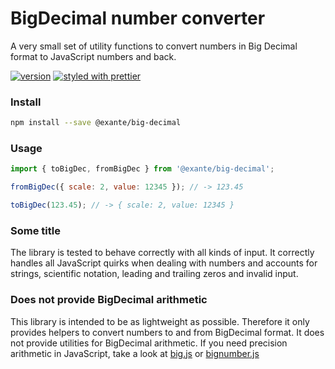 # BigDecimal number converter

A very small set of utility functions to convert numbers in Big Decimal format to JavaScript
numbers and back.

[![version][version-badge]][package]
[![styled with prettier](https://img.shields.io/badge/styled_with-prettier-ff69b4.svg)](https://github.com/prettier/prettier)


### Install

```bash
npm install --save @exante/big-decimal
```

### Usage

```javascript
import { toBigDec, fromBigDec } from '@exante/big-decimal';

fromBigDec({ scale: 2, value: 12345 }); // -> 123.45

toBigDec(123.45); // -> { scale: 2, value: 12345 }
```

### Some title
The library is tested to behave correctly with all kinds of input. It correctly handles all JavaScript quirks when dealing with numbers and accounts for strings, scientific notation, leading and trailing zeros and invalid input.

### Does not provide BigDecimal arithmetic
This library is intended to be as lightweight as possible. Therefore it only provides helpers to convert numbers
to and from BigDecimal format. It does not provide utilities for BigDecimal arithmetic.
If you need precision arithmetic in JavaScript, take a look at
[big.js](https://github.com/MikeMcl/big.js/) or [bignumber.js](https://github.com/MikeMcl/bignumber.js/)


[version-badge]: https://img.shields.io/npm/v/@exante/big-decimal.svg?style=flat-square
[package]: https://www.npmjs.com/package/@exante/big-decimal
